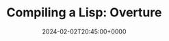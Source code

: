 ---
title: 'Compiling a Lisp: Overture'
slug: 20240202T204500
date: 2024-02-02T20:45:00+0000
params:
  url: https://bernsteinbear.com/blog/compiling-a-lisp-0/
tags:
- compiler
- lisp
- to-read
---
